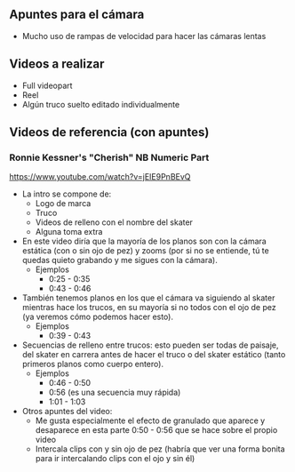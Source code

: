 ## Apuntes para el cámara

- Mucho uso de rampas de velocidad para hacer las cámaras lentas

## Videos a realizar

- Full videopart
- Reel
- Algún truco suelto editado individualmente

## Videos de referencia (con apuntes)

### Ronnie Kessner's "Cherish" NB Numeric Part
https://www.youtube.com/watch?v=jEIE9PnBEvQ

- La intro se compone de:
  - Logo de marca
  - Truco
  - Videos de relleno con el nombre del skater
  - Alguna toma extra
- En este video diría que la mayoría de los planos son con la cámara estática (con o sin ojo de pez) y zooms (por si no se entiende, tú te quedas quieto grabando y me sigues con la cámara).
  - Ejemplos
    - 0:25 - 0:35
    - 0:43 - 0:46
- También tenemos planos en los que el cámara va siguiendo al skater mientras hace los trucos, en su mayoría si no todos con el ojo de pez (ya veremos cómo podemos hacer esto).
  - Ejemplos
    - 0:39 - 0:43
- Secuencias de relleno entre trucos: esto pueden ser todas de paisaje, del skater en carrera antes de hacer el truco o del skater estático (tanto primeros planos como cuerpo entero).
  - Ejemplos
    - 0:46 - 0:50
    - 0:56 (es una secuencia muy rápida)
    - 1:01 - 1:03
- Otros apuntes del video:
  - Me gusta especialmente el efecto de granulado que aparece y desaparece en esta parte 0:50 - 0:56 que se hace sobre el propio video
  - Intercala clips con y sin ojo de pez (habría que ver una forma bonita para ir intercalando clips con el ojo y sin él)
